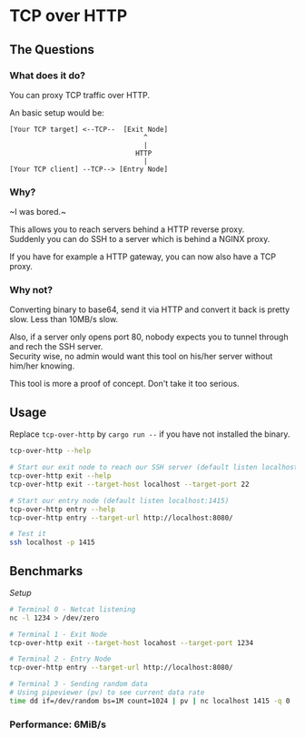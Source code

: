 # TCP over HTTP

## The Questions

### What does it do?
You can proxy TCP traffic over HTTP.

An basic setup would be:

```
[Your TCP target] <--TCP--  [Exit Node]
                                 ^
                                 |
                               HTTP
                                 |
[Your TCP client] --TCP--> [Entry Node]
```


### Why?
~I was bored.~  

This allows you to reach servers behind a HTTP reverse proxy.  
Suddenly you can do SSH to a server which is behind a NGINX proxy.

If you have for example a HTTP gateway, you can now also have
a TCP proxy.


### Why not?
Converting binary to base64, send it via HTTP and convert it back is
pretty slow. Less than 10MB/s slow.

Also, if a server only opens port 80, nobody expects you
to tunnel through and rech the SSH server.  
Security wise, no admin would want this tool on his/her
server without him/her knowing.

This tool is more a proof of concept. Don't take it too serious.


## Usage

Replace `tcp-over-http` by `cargo run --`
if you have not installed the binary.

```bash
tcp-over-http --help

# Start our exit node to reach our SSH server (default listen localhost:8080)
tcp-over-http exit --help
tcp-over-http exit --target-host localhost --target-port 22

# Start our entry node (default listen localhost:1415)
tcp-over-http entry --help
tcp-over-http entry --target-url http://localhost:8080/

# Test it
ssh localhost -p 1415
```

## Benchmarks

_Setup_
```bash
# Terminal 0 - Netcat listening
nc -l 1234 > /dev/zero

# Terminal 1 - Exit Node
tcp-over-http exit --target-host locahost --target-port 1234

# Terminal 2 - Entry Node
tcp-over-http entry --target-url http://localhost:8080/

# Terminal 3 - Sending random data
# Using pipeviewer (pv) to see current data rate
time dd if=/dev/random bs=1M count=1024 | pv | nc localhost 1415 -q 0
```


### Performance: 6MiB/s




